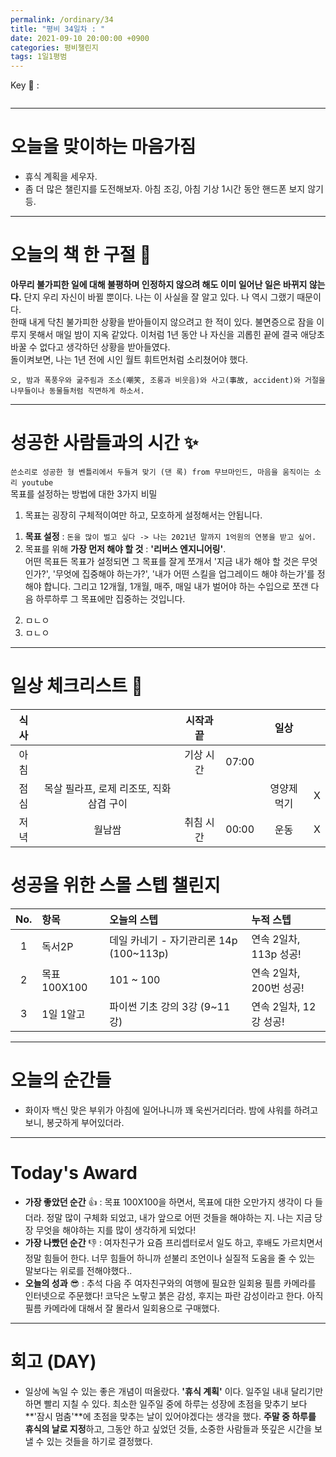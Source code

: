 ```yaml
---
permalink: /ordinary/34
title: "평비 34일차 : "
date: 2021-09-10 20:00:00 +0900
categories: 평비챌린지
tags: 1일1평범
---  
```

Key 🔑 :   
```

```

---
# 오늘을 맞이하는 마음가짐
- 휴식 계획을 세우자.
- 좀 더 많은 챌린지를 도전해보자. 아침 조깅, 아침 기상 1시간 동안 핸드폰 보지 않기 등.

---
# 오늘의 책 한 구절 📕
**아무리 불가피한 일에 대해 불평하며 인정하지 않으려 해도 이미 일어난 일은 바뀌지 않는다.** 단지 우리 자신이 바뀔 뿐이다. 나는 이 사실을 잘 알고 있다. 나 역시 그랬기 때문이다.  
한때 내게 닥친 불가피한 상황을 받아들이지 않으려고 한 적이 있다. 불면증으로 잠을 이루지 못해서 매일 밤이 지옥 같았다. 이처럼 1년 동안 나 자신을 괴롭힌 끝에 결국 애당초 바꿀 수 없다고 생각하던 상황을 받아들였다.  
돌이켜보면, 나는 1년 전에 시인 월트 휘트먼처럼 소리쳤어야 했다.  

```
오, 밤과 폭풍우와 굶주림과 조소(嘲笑, 조롱과 비웃음)와 사고(事故, accident)와 거절을
나무들이나 동물들처럼 직면하게 하소서.
```

---
# 성공한 사람들과의 시간 ✨
`쓴소리로 성공한 형 벤틀리에서 두들겨 맞기 (댄 록) from 무브마인드, 마음을 움직이는 소리 youtube`  
목표를 설정하는 방법에 대한 3가지 비밀
1. 목표는 굉장히 구체적이여만 하고, 모호하게 설정해서는 안됩니다.  
  1) **목표 설정** : `돈을 많이 벌고 싶다 -> 나는 2021년 말까지 1억원의 연봉을 받고 싶어.`  
  2) 목표를 위해 **가장 먼저 해야 할 것** : **'리버스 엔지니어링'**.  
    어떤 목표든 목표가 설정되면 그 목표를 잘게 쪼개서 '지금 내가 해야 할 것은 무엇인가?', '무엇에 집중해야 하는가?', '내가 어떤 스킬을 업그레이드 해야 하는가'를 정해야 합니다. 그리고 12개월, 1개월, 매주, 매일 내가 벌어야 하는 수입으로 쪼갠 다음 하루하루 그 목표에만 집중하는 것입니다.
2. ㅁㄴㅇ
3. ㅁㄴㅇ

---
# 일상 체크리스트 📃

| 식사 |  | 시작과 끝 |  | 일상 |  |
|:----:|:----:|:----:|:----:|:----:|:----:|
| 아침 |  | 기상 시간 | 07:00 |  |  |
| 점심 | 목살 필라프, 로제 리조또, 직화 삼겹 구이 |  |  | 영양제 먹기 | X |
| 저녁 | 월남쌈 | 취침 시간 | 00:00 | 운동 | X |

# 성공을 위한 스몰 스텝 챌린지

| No. | 항목 | 오늘의 스텝 | 누적 스텝 |
|:----:|:----|:----|:----|
| 1 | 독서2P | 데일 카네기 - 자기관리론 14p (100~113p) | 연속 2일차, 113p 성공! |
| 2 | 목표 100X100 | 101 ~ 100 | 연속 2일차, 200번 성공! |
| 3 | 1일 1알고 | 파이썬 기초 강의 3강 (9~11강) | 연속 2일차, 12강 성공! |

---
# 오늘의 순간들
- 화이자 백신 맞은 부위가 아침에 일어나니까 꽤 욱씬거리더라. 밤에 샤워를 하려고 보니, 봉긋하게 부어있더라.

---
# Today's Award
- **가장 좋았던 순간** 👍 : 목표 100X100을 하면서, 목표에 대한 오만가지 생각이 다 들더라. 정말 많이 구체화 되었고, 내가 앞으로 어떤 것들을 해야하는 지. 나는 지금 당장 무엇을 해야하는 지를 많이 생각하게 되었다!
- **가장 나빴던 순간** 👎 : 여자친구가 요즘 프리셉터로서 일도 하고, 후배도 가르치면서 정말 힘들어 한다. 너무 힘들어 하니까 섣불리 조언이나 실질적 도움을 줄 수 있는 말보다는 위로를 전해야했다..
- **오늘의 성과** 😎 : 추석 다음 주 여자친구와의 여행에 필요한 일회용 필름 카메라를 인터넷으로 주문했다! 코닥은 노랗고 붉은 감성, 후지는 파란 감성이라고 한다. 아직 필름 카메라에 대해서 잘 몰라서 일회용으로 구매했다.

---
# 회고 (DAY)
- 일상에 녹일 수 있는 좋은 개념이 떠올랐다. **'휴식 계획'** 이다. 일주일 내내 달리기만 하면 빨리 지칠 수 있다. 최소한 일주일 중에 하루는 성장에 초점을 맞추기 보다 **'잠시 멈춤'**에 초점을 맞추는 날이 있어야겠다는 생각을 했다. **주말 중 하루를 휴식의 날로 지정**하고, 그동안 하고 싶었던 것들, 소중한 사람들과 뜻깊은 시간을 보낼 수 있는 것들을 하기로 결정했다.